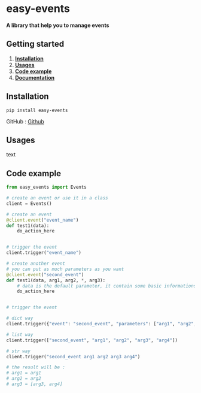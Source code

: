 # easy-events

**A library that help you to manage events**

## Getting started

1. [**Installation**](#installation)
2. [**Usages**](#usages)
3. [**Code example**](#code-example)
4. [**Documentation**](#documentation)

## Installation

`pip install easy-events`

GitHub : [Github](https://github.com/ThePhoenix78/Commands)


## Usages

text

## Code example

```py
from easy_events import Events

# create an event or use it in a class
client = Events()

# create an event
@client.event("event_name")
def test1(data):
	do_action_here


# trigger the event
client.trigger("event_name")

# create another event
# you can put as much parameters as you want
@client.event("second_event")
def test1(data, arg1, arg2, *, arg3):
	# data is the default parameter, it contain some basic informations that you can format as you want
	do_action_here


# trigger the event

# dict way
client.trigger({"event": "second_event", "parameters": ["arg1", "arg2", "arg3", "arg4"]})

# list way
client.trigger(["second_event", "arg1", "arg2", "arg3", "arg4"])

# str way
client.trigger("second_event arg1 arg2 arg3 arg4")

# the result will be :
# arg1 = arg1
# arg2 = arg2
# arg3 = [arg3, arg4]

```
